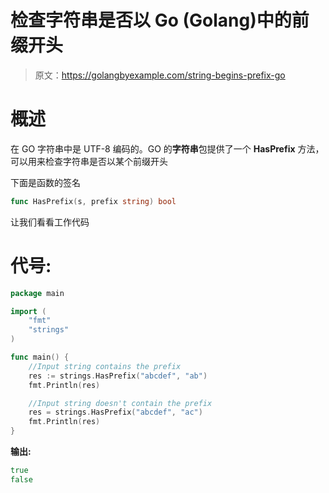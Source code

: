 # 检查字符串是否以 Go (Golang)中的前缀开头

> 原文：<https://golangbyexample.com/string-begins-prefix-go>

# **概述**

在 GO 字符串中是 UTF-8 编码的。GO 的**字符串**包提供了一个 **HasPrefix** 方法，可以用来检查字符串是否以某个前缀开头

下面是函数的签名

```go
func HasPrefix(s, prefix string) bool
```

让我们看看工作代码

# **代号:**

```go
package main

import (
    "fmt"
    "strings"
)

func main() {
    //Input string contains the prefix
    res := strings.HasPrefix("abcdef", "ab")
    fmt.Println(res)

    //Input string doesn't contain the prefix
    res = strings.HasPrefix("abcdef", "ac")
    fmt.Println(res)
}
```

**输出:**

```go
true
false
```